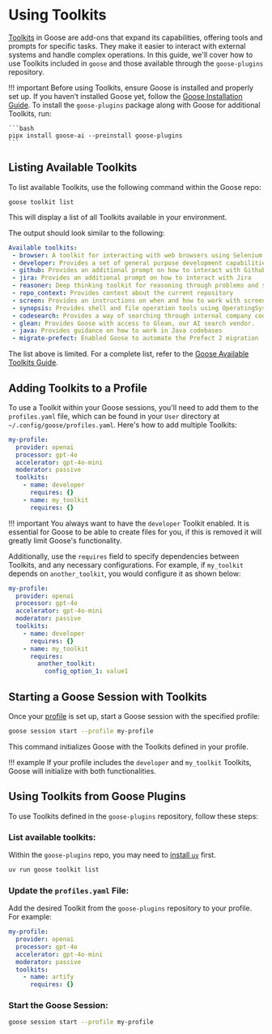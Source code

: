 # Using Toolkits
[Toolkits](https://block.github.io/goose/plugins/plugins.html) in Goose are add-ons that expand its capabilities, offering tools and prompts for specific tasks. They make it easier to interact with external systems and handle complex operations. In this guide, we'll cover how to use Toolkits included in `goose` and those available through the `goose-plugins` repository.

!!! important
    Before using Toolkits, ensure Goose is installed and properly set up. If you haven’t installed Goose yet, follow the [Goose Installation Guide](https://block.github.io/goose/installation.html).
    To install the `goose-plugins` package along with Goose for additional Toolkits, run:

    ```bash
    pipx install goose-ai --preinstall goose-plugins
    ```

## Listing Available Toolkits

To list available Toolkits, use the following command within the Goose repo:

```
goose toolkit list
```

This will display a list of all Toolkits available in your environment.

The output should look similar to the following: 

```yaml
Available toolkits:
 - browser: A toolkit for interacting with web browsers using Selenium.
 - developer: Provides a set of general purpose development capabilities
 - github: Provides an additional prompt on how to interact with Github
 - jira: Provides an additional prompt on how to interact with Jira
 - reasoner: Deep thinking toolkit for reasoning through problems and solutions
 - repo_context: Provides context about the current repository
 - screen: Provides an instructions on when and how to work with screenshots
 - synopsis: Provides shell and file operation tools using OperatingSystem.
 - codesearch: Provides a way of searching through internal company code.
 - glean: Provides Goose with access to Glean, our AI search vendor.
 - java: Provides guidance on how to work in Java codebases
 - migrate-prefect: Enabled Goose to automate the Prefect 2 migration
```

The list above is limited. For a complete list, refer to the [Goose Available Toolkits Guide](https://block.github.io/goose/plugins/available-toolkits.html).

## Adding Toolkits to a Profile

To use a Toolkit within your Goose sessions, you'll need to add them to the `profiles.yaml` file, which can be found in your `User` directory at `~/.config/goose/profiles.yaml`. Here's how to add multiple Toolkits:

```yaml
my-profile:
  provider: openai
  processor: gpt-4o
  accelerator: gpt-4o-mini
  moderator: passive
  toolkits:
    - name: developer
      requires: {}
    - name: my_toolkit
      requires: {}
```

!!! important
    You always want to have the `developer` Toolkit enabled. It is essential for Goose to be able to create files for you, if this is removed it will greatly limit Goose's functionality. 

Additionally, use the `requires` field to specify dependencies between Toolkits, and any necessary configurations. For example, if `my_toolkit` depends on `another_toolkit`, you would configure it as shown below: 

```yaml
my-profile:                                                                                                                       
  provider: openai                                                                                                                
  processor: gpt-4o                                                                                                               
  accelerator: gpt-4o-mini                                                                                                        
  moderator: passive                                                                                                              
  toolkits:                                                                                                                       
    - name: developer                                                                                                             
      requires: {}                                                                                                                
    - name: my_toolkit                                                                                                            
      requires:                                                                                                                   
        another_toolkit:                                                                                                          
          config_option_1: value1  
```

## Starting a Goose Session with Toolkits

Once your [profile](https://block.github.io/goose/guidance/getting-started.html#configuring-goose-with-the-profilesyaml-file) is set up, start a Goose session with the specified profile:

```bash
goose session start --profile my-profile
```
This command initializes Goose with the Toolkits defined in your profile.

!!! example
    If your profile includes the `developer` and `my_toolkit` Toolkits, Goose will initialize with both functionalities.

## Using Toolkits from Goose Plugins

To use Toolkits defined in the `goose-plugins` repository, follow these steps:

### List available toolkits:

Within the `goose-plugins` repo, you may need to [install `uv`](https://docs.astral.sh/uv/getting-started/installation/) first. 

```bash
uv run goose toolkit list
```

### Update the `profiles.yaml` File:
Add the desired Toolkit from the `goose-plugins` repository to your profile. For example:

```yaml
my-profile:
  provider: openai
  processor: gpt-4o
  accelerator: gpt-4o-mini
  moderator: passive
  toolkits:
    - name: artify
      requires: {}
```

### Start the Goose Session:

```bash
goose session start --profile my-profile
```




